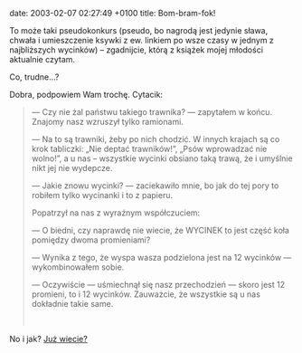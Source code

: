 date: 2003-02-07 02:27:49 +0100
title: Bom-bram-fok!

To może taki pseudokonkurs (pseudo, bo nagrodą jest jedynie sława, chwała i umieszczenie ksywki z ew. linkiem po wsze czasy w jednym z najbliższych wycinków) – zgadnijcie, którą z książek mojej młodości aktualnie czytam.

Co, trudne…?

Dobra, podpowiem Wam trochę. Cytacik:

> — Czy nie żal państwu takiego trawnika? — zapytałem w końcu. Znajomy nasz wzruszył tylko ramionami.
>
> — Na to są trawniki, żeby po nich chodzić. W innych krajach są co krok tabliczki: „Nie deptać trawników!”, „Psów wprowadzać nie wolno!”, a u nas – wszystkie wycinki obsiano taką trawą, że i umyślnie nikt jej nie wydepcze.
>
> — Jakie znowu wycinki? — zaciekawiło mnie, bo jak do tej pory to robiłem tylko wycinanki i to z papieru.
>
> Popatrzył na nas z wyraźnym współczuciem:
>
> — O biedni, czy naprawdę nie wiecie, że WYCINEK to jest część koła pomiędzy dwoma promieniami?
>
> — Wynika z tego, że wyspa wasza podzielona jest na 12 wycinków — wykombinowałem sobie.
>
> — Oczywiście — uśmiechnął się nasz przechodzień — skoro jest 12 promieni, to i 12 wycinków. Zauważcie, że wszystkie są u nas dokładnie takie same.
>
>  

No i jak? [Już wiecie?](about 'skrzynka kontaktowa')
